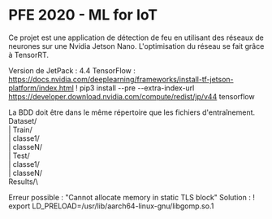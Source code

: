 # PFE 2020 - ML for IoT

Ce projet est une application de détection de feu en utilisant des réseaux de neurones sur une Nvidia Jetson Nano. L'optimisation du réseau se fait grâce à TensorRT.

Version de JetPack : 4.4
TensorFlow : https://docs.nvidia.com/deeplearning/frameworks/install-tf-jetson-platform/index.html
! pip3 install --pre --extra-index-url https://developer.download.nvidia.com/compute/redist/jp/v44 tensorflow

La BDD doit être dans le même répertoire que les fichiers d'entraînement.
Dataset/\
| Train/\
|   classe1/\
|   classeN/\
| Test/\
|   classe1/\
|   classeN/\
Results/\


Erreur possible : "Cannot allocate memory in static TLS block"
Solution :
! export LD_PRELOAD=/usr/lib/aarch64-linux-gnu/libgomp.so.1


